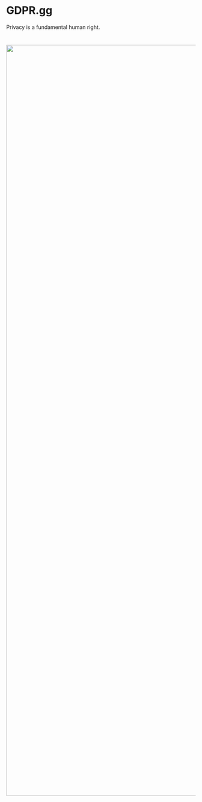 # GDPR.gg

Privacy is a fundamental human right.

<h1 align="center"><img src="https://i.imgur.com/lbJt9jc.png" alt="commits" width="2000" /></a></h1>
